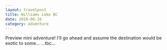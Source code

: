 ```yaml
---
layout: travelpost
title: Williams Lake BC
date: 2016-06-16
category: adventure
---
```

Preview mini adventure! I'll go ahead and assume the destination would be exotic to some...
...tbc...
